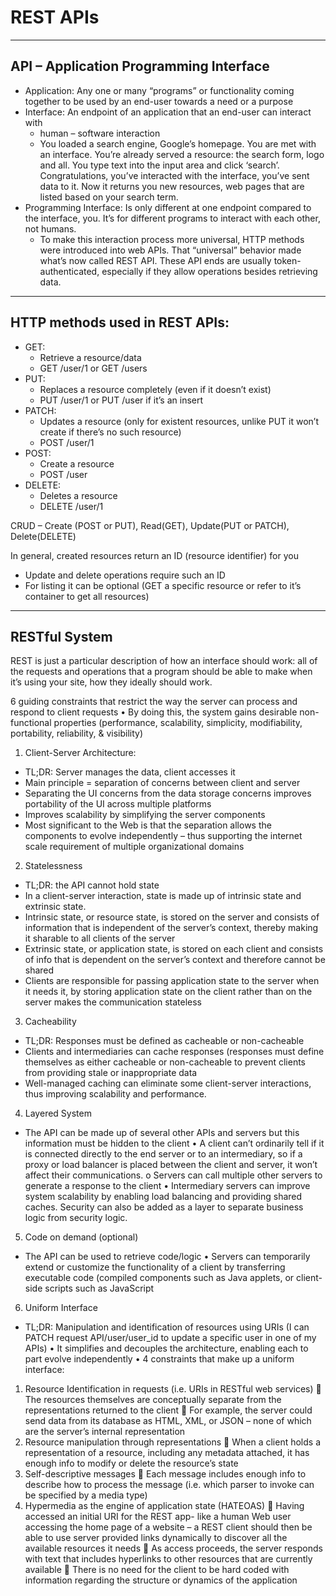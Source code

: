# REST APIs
--------------------------------
## API – Application Programming Interface
-	Application: Any one or many “programs” or functionality coming together to be used by an end-user towards a need or a purpose 
-	Interface: An endpoint of an application that an end-user can interact with
    -	human – software interaction
     - You loaded a search engine, Google’s homepage. You are met with an interface. You’re already served a resource: the search form, logo and all. You type text into   the input area and click ‘search’. Congratulations, you’ve interacted with the interface, you’ve sent data to it. Now it returns you new resources, web pages that are listed based on your search term.
-	Programming Interface: Is only different at one endpoint compared to the interface, you. It’s for different programs to interact with each other, not humans.
    -	To make this interaction process more universal, HTTP methods were introduced into web APIs. That “universal” behavior made what’s now called REST API. These API ends are usually token-authenticated, especially if they allow operations besides retrieving data.

--------------------------------
## HTTP methods used in REST APIs:
-	GET:
    -	Retrieve a resource/data
    -	GET /user/1 or GET /users
-	PUT:
    -	Replaces a resource completely (even if it doesn’t exist)
    -	PUT /user/1 or PUT /user if it’s an insert
-	PATCH:
    -	Updates a resource (only for existent resources, unlike PUT it won’t create if there’s no such resource)
    -	POST /user/1
-	POST:
    -	Create a resource
    -	POST /user
-	DELETE:
    -	Deletes a resource
    -	DELETE /user/1

CRUD – Create (POST or PUT), Read(GET), Update(PUT or PATCH), Delete(DELETE)

In general, created resources return an ID (resource identifier) for you
-	Update and delete operations require such an ID
-	For listing it can be optional (GET a specific resource or refer to it’s container to get all resources)

--------------------------
## RESTful System

REST is just a particular description of how an interface should work: all of the requests and operations that a program should be able to make when it’s using your site, how they ideally should work.

6 guiding constraints that restrict the way the server can process and respond to client requests
•	By doing this, the system gains desirable non-functional properties (performance, scalability, simplicity, modifiability, portability, reliability, & visibility)

1.	Client-Server Architecture:
-	TL;DR: Server manages the data, client accesses it
-	Main principle = separation of concerns between client and server
  -	Separating the UI concerns from the data storage concerns improves portability of the UI across multiple platforms
  -	Improves scalability by simplifying the server components
  -	Most significant to the Web is that the separation allows the components to evolve independently – thus supporting the internet scale requirement of multiple organizational domains
2.	Statelessness
-	TL;DR: the API cannot hold state
-	In a client-server interaction, state is made up of intrinsic state and extrinsic state. 
  -	Intrinsic state, or resource state, is stored on the server and consists of information that is independent of the server’s context, thereby making it sharable to all clients of the server
  -	Extrinsic state, or application state, is stored on each client and consists of info that is dependent on the server’s context and therefore cannot be shared
-	Clients	are responsible for passing application state to the server when it needs it, by storing application state on the client rather than on the server makes the communication stateless
3.	Cacheability
-	TL;DR: Responses must be defined as cacheable or non-cacheable
  -	Clients and intermediaries can cache responses (responses must define themselves as either cacheable or non-cacheable to prevent clients from providing stale or inappropriate data
  -	Well-managed caching can eliminate some client-server interactions, thus improving scalability and performance.
4.	Layered System
-	The API can be made up of several other APIs and servers but this information must be hidden to the client
•	A client can’t ordinarily tell if it is connected directly to the end server or to an intermediary, so if a proxy or load balancer is placed between the client and server, it won’t affect their communications.
o	Servers can call multiple other servers to generate a response to the client
•	Intermediary servers can improve system scalability by enabling load balancing and providing shared caches. Security can also be added as a layer to separate business logic from security logic. 
5.	Code on demand (optional)
-	The API can be used to retrieve code/logic
•	Servers can temporarily extend or customize the functionality of a client by transferring executable code (compiled components such as Java applets, or client-side scripts such as JavaScript
6.	Uniform Interface
-	TL;DR: Manipulation and identification of resources using URIs (I can PATCH request   API/user/user_id to update a specific user in one of my APIs)
•	It simplifies and decouples the architecture, enabling each to part evolve independently
•	4 constraints that make up a uniform interface:
1.	Resource Identification in requests (i.e. URIs in RESTful web services)
	The resources themselves are conceptually separate from the representations returned to the client
	For example, the server could send data from its database as HTML, XML, or JSON – none of which are the server’s internal representation
2.	Resource manipulation through representations
	When a client holds a representation of a resource, including any metadata attached, it has enough info to modify or delete the resource’s state
3.	Self-descriptive messages
	Each message includes enough info to describe how to process the message (i.e. which parser to invoke can be specified by a media type)
4.	Hypermedia as the engine of application state (HATEOAS)
	Having accessed an initial URI for the REST app- like a human Web user accessing the home page of a website – a REST client should then be able to use server provided links dynamically to discover all the available resources it needs
	As access proceeds, the server responds with text that includes hyperlinks to other resources that are currently available
	There is no need for the client to be hard coded with information regarding the structure or dynamics of the application

